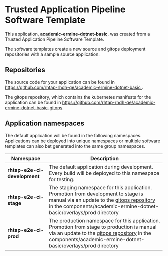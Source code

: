 # Trusted Application Pipeline Software Template

This application, **academic-ermine-dotnet-basic**, was created from a Trusted Application Pipeline Software Template.

The software templates create a new source and gitops deployment repositories with a sample source application. 

## Repositories

The source code for your application can be found in [https://github.com/rhtap-rhdh-qe/academic-ermine-dotnet-basic ](https://github.com/rhtap-rhdh-qe/academic-ermine-dotnet-basic ).
 
The gitops repository, which contains the kubernetes manifests for the application can be found in 
[https://github.com/rhtap-rhdh-qe/academic-ermine-dotnet-basic-gitops ](https://github.com/rhtap-rhdh-qe/academic-ermine-dotnet-basic-gitops ) 

## Application namespaces 

The default application will be found in the following namespaces. Applications can be deployed into unique namespaces or multiple software templates can also bet generated into the same group namespaces.  

|  Namespace   |  Description   |  
| -------- | -------- |   
| **rhtap-e2e-ci-development** | The default application during development. Every build will be deployed to this namespace for testing. | 
| **rhtap-e2e-ci-stage** | The staging namespace for this application. Promotion from development to stage is manual via an update to the [gitops repository](https://github.com/rhtap-rhdh-qe/academic-ermine-dotnet-basic-gitops ) in the components/academic-ermine-dotnet-basic/overlays/prod directory |  
| **rhtap-e2e-ci-prod** | The production namespace for this application. Promotion from stage to production is manual via an update to the [gitops repository](https://github.com/rhtap-rhdh-qe/academic-ermine-dotnet-basic-gitops ) in the components/academic-ermine-dotnet-basic/overlays/prod directory | 